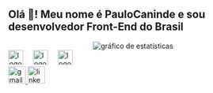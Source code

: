<h2 align="left">Olá 👋! Meu nome é PauloCaninde e sou desenvolvedor Front-End do Brasil</h2>

<div align="center">
  <img src="https://github-readme-stats.vercel.app/api?username=devpaulocaninde&show_icons=true&theme=dark" alt="gráfico de estatísticas" />
</div>


<div align="left">
  <img src="https://cdn.jsdelivr.net/gh/devicons/devicon/icons/html5/html5-original.svg" height="30" alt="logo html5"  />
  <img width="12" />
  <img src="https://cdn.jsdelivr.net/gh/devicons/devicon/icons/css3/css3-original.svg" height="30" alt="logo css3"  />
  <img width="12" />
  <img src="https://cdn.jsdelivr.net/gh/devicons/devicon/icons/javascript/javascript-original.svg" height="30" alt="logo javascript"  />
</div>

<div>
  <a href="https://mail.google.com/mail/u/2/#inbox" target="_blank">
  <img src="https://img.shields.io/static/v1?message=Gmail&logo=gmail&label=&color=D14836&logoColor=white&labelColor=&style=for-the-badge" height="35" alt="gmail logo" />
</a>
<a href="[https://www.linkedin.com/feed/](https://www.linkedin.com/in/devpaulo-araújo/)" target="_blank">
  <img src="https://img.shields.io/static/v1?message=LinkedIn&logo=linkedin&label=&color=0077B5&logoColor=white&labelColor=&style=for-the-badge" height="35" alt="linkedin logo" />
</a>

</div>
